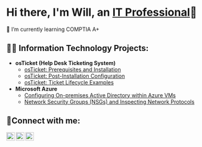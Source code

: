 
<h1>Hi there, I'm Will, an <a href="https://www.linkedin.com/in/willdfletch/">IT Professional</a>👋</h1>

🌱 I’m currently learning COMPTIA A+

<h2>👨‍💻 Information Technology Projects:</h2>

- <b>osTicket (Help Desk Ticketing System)</b>
  - [osTicket: Prerequisites and Installation](https://github.com/willdfletch/osticket-prereqs)
  - [osTicket: Post-Installation Configuration](https://github.com/willdfletch/post-install-config)
  - [osTicket: Ticket Lifecycle Examples](https://github.com/willdfletch/ticket-lifecycle)
- <b>Microsoft Azure</b>
  - [Configuring On-premises Active Directory within Azure VMs](https://github.com/willdfletch/configure-ad)
  - [Network Security Groups (NSGs) and Inspecting Network Protocols](https://github.com/willdfletch/azure-network-protocols)

<h2>🤳Connect with me:</h2>

[<img align="left" alt="Josh | Twitter" width="22px" src="https://cdn.jsdelivr.net/npm/simple-icons@v3/icons/twitter.svg" />][twitter]
[<img align="left" alt="Josh | LinkedIn" width="22px" src="https://cdn.jsdelivr.net/npm/simple-icons@v3/icons/linkedin.svg" />][linkedin]
[<img align="left" alt="Josh | Instagram" width="22px" src="https://cdn.jsdelivr.net/npm/simple-icons@v3/icons/instagram.svg" />][instagram]

[twitter]: https://x.com/willdfletch
[instagram]: https://www.instagram.com/willdfletch
[linkedin]: https://www.linkedin.com/in/willdfletch/


<!--
**Willdfletch/willdfletch** is a ✨ _special_ ✨ repository because its `README.md` (this file) appears on your GitHub profile.

Here are some ideas to get you started:

- 🔭 I’m currently working on ...
- 🌱 I’m currently learning ...
- 👯 I’m looking to collaborate on ...
- 🤔 I’m looking for help with ...
- 💬 Ask me about ...
- 📫 How to reach me: ...
- 😄 Pronouns: ...
- ⚡ Fun fact: ...
-->
